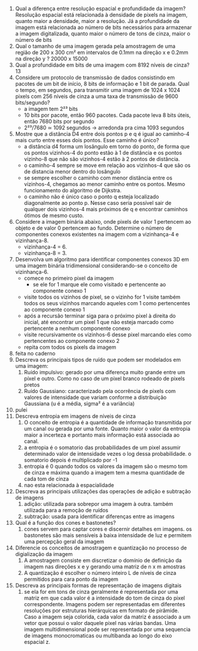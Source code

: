 1. Qual a diferença entre resolução espacial e profundidade da imagem?
	Resolução espacial está relacionada à densidade de pixels na imagem, quanto maior a densidade, maior a resolução. Já a profundidade da imagem está relacionada ao número de bits necessários para armazenar a imagem digitalizada, quanto maior o número de tons de cinza, maior o número de bits
2. Qual o tamanho de uma imagem gerada pela amostragem de uma região de 200 x 300 cm² em intervalos de 0.1mm na direção x e 0.2mm na direção y ? 20000 x 15000
3. Qual a profundidade em bits de uma imagem com 8192 níveis de cinza? 13
4. Considere um protocolo de transmissão de dados consistindo em pacotes de um bit de início, 8 bits de informação e 1 bit de parada. Qual o tempo, em segundos, para transmitir uma imagem de 1024 x 1024 pixels com 256 níveis de cinza a uma taxa de transmissão de 9600 bits/segundo? 
	- a imagem tem 2²³ bits
	- 10 bits por pacote, então 960 pacotes. Cada pacote leva 8 bits úteis, então 7680 bits por segundo
	- 2²³/7680 ≃ 1092 segundos -> arredonda pra cima 1093 segundos
5. Mostre que a distância D4 entre dois pontos p e q é igual ao caminho-4 mais curto entre esses dois pontos. Esse caminho é único?
	- a distância d4 forma um losângulo em torno do ponto, de forma que os pontos vizinhos-4 do ponto estão à 1 de distância e os pontos vizinho-8 que não são vizinhos-4 estão à 2 pontos de distância.
	- o caminho-4 sempre se move em relação aos vizinhos-4 que são os de distancia menor dentro do losângulo
	- se sempre escolher o caminho com menor distância entre os vizinhos-4, chegamos ao menor caminho entre os pontos.  Mesmo funcionamento do algoritmo de Dijkstra.
	- o caminho não é único caso o ponto q esteja localizado diagonalmente ao ponto p. Nesse caso seria possível sair de qualquer dois vizinhos-4 mais próximos de q e encontrar caminhos ótimos de mesmo custo.
6. Considere a imagem binária abaixo, onde pixels de valor 1 pertencem ao objeto e de valor 0 pertencem ao fundo. Determine o número de componentes conexos existentes na imagem com a vizinhança-4 e vizinhança-8.
	- vizinhança-4 = 6.
	- vizinhança-8 = 3.
7. Desenvolva um algoritmo para identificar componentes conexos 3D em uma imagem binária tridimensional considerando-se o conceito de vizinhança-6.
	- comece no primeiro pixel da imagem
		- se ele for 1 marque ele como visitado e pertencente ao componente conexo 1
	- visite todos os vizinhos de pixel, se o vizinho for 1 visite também todos os seus vizinhos marcando aqueles com 1 como pertencentes ao componente conexo 1
	- após a recursão terminar siga para o próximo pixel à direita do inicial, até encontrar um pixel 1 que não esteja marcado como pertencente a nenhum componente conexo
	- visite recursivamente os vizinhos-6 desse pixel marcando eles como pertencentes ao componente conexo 2
	- repita com todos os pixels da imagem
8. feita no caderno
9. Descreva os principais tipos de ruído que podem ser modelados em uma imagem:
	1. Ruído impulsivo: gerado por uma diferença muito grande entre um píxel e outro. Como no caso de um pixel branco rodeado de pixels pretos
	2. Ruído Gaussiano:  caracterizado pela ocorrência de pixels com valores de intensidade que variam conforme a distribuição Gaussiana (u é a média, sigma² é a variância)
10. pulei
11. Descreva entropia em imagens de níveis de cinza
	1. O conceito de entropia é a quantidade de informação transmitida por um canal ou gerada por uma fonte. Quanto maior o valor da entropia maior a incerteza e portanto mais informação está associada ao canal.
	2. a entropia é o somatorio das probabilidades de um pixel assumir determinado valor de intensidade vezes o log dessa probabilidade. o somatorio depois é multiplicado por -1
	3. entropia é 0 quando todos os valores da imagem são o mesmo tom de cinza e máxima quando a imagem tem a mesma quantidade de cada tom de cinza
	4. nao esta relacionada à espacialidade
12. Descreva as principais utilizações das operações de adição e subtração de imagens
	1. adição: utilizada para sobrepor uma imagem à outra. também utilizada para a remoção de ruídos
	2. subtração: usada para identificar diferenças entre as imagens
13. Qual é a função dos cones e bastonetes?
	1. cones servem para captar cores e discernir detalhes em imagens. os bastonetes são mais sensíveis à baixa intensidade de luz e permitem uma  percepção geral da imagem
14. Diferencie os conceitos de amostragem e quantização no processo de digialização da imagem
	1. A amostragem consiste em discretizar o domínio de definição da imagem nas direções x e y gerando uma matriz de n x m amostras
	2. A quantização é escolher o número inteiro L de níveis de cinza permitidos para cara ponto da imagem
15. Descreva as principais formas de representação de imagens digitais
	1. se ela for em tons de cinza geralmente é representada por uma matriz em que cada valor é a intensidade do tom de cinza do pixel correspondente. Imagens podem ser representadas em diferentes resoluções por estruturas hierárquicas em formato de pirâmide. Caso a imagem seja colorida, cada valor da matriz é associado a um vetor que possui o valor daquele pixel nas várias bandas. Uma imagem multidimensional pode ser representada por uma sequencia de imagens monocromaticas ou multibanda ao longo do eixo espacial z.